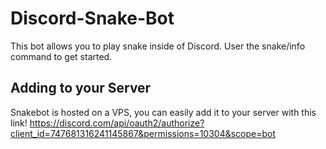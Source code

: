 # Discord-Snake-Bot
This bot allows you to play snake inside of Discord.
User the snake/info command to get started.

## Adding to your Server
Snakebot is hosted on a VPS, you can easily add it to your server with this link!
https://discord.com/api/oauth2/authorize?client_id=747681316241145867&permissions=10304&scope=bot
